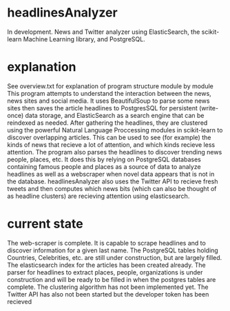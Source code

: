 # headlinesAnalyzer
In development. News and Twitter analyzer using ElasticSearch, the scikit-learn Machine Learning library, and PostgreSQL. 
# explanation
See overview.txt for explanation of program structure module by module
This program attempts to understand the interaction between the news, news sites and social media. It uses BeautifulSoup to parse some news sites then saves the article headlines to PostgresSQL for persistent (write-once) data storage, and ElasticSearch as a search engine that can be reindexed as needed. After gathering the 
headlines, they are clustered using the powerful Natural Language Proccessing modules in scikit-learn to discover overlapping articles. This can be used to see (for example) the kinds of news that recieve a lot of attention, and which kinds recieve less attention. The program also parses the headlines to discover trending news people, places, etc. It does this by relying on PostgreSQL databases containing famous people and places as a source of data to analyze headlines as well as a webscraper when novel data appears that is not in the database.
headlinesAnalyzer also uses the Twitter API to recieve fresh tweets and then computes which news bits (which can also be thought of as headline clusters) are recieving attention using elasticsearch.
# current state
The web-scraper is complete. It is capable to scrape headlines and to discover information for a given last name. The PostgreSQL tables holding Countries, Celebrities, etc. are still under construction, but are largely filled. The elasticsearch index for the articles has been created already. The parser for headlines to extract places, people, organizations is under construction and will be ready to be filled in when the postgres tables are complete. The clustering algorithm has not been implemented yet. The Twitter API has also not been started but the developer token has been recieved
